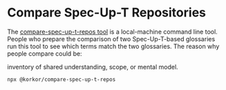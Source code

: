 # Compare Spec-Up-T Repositories

The [compare-spec-up-t-repos tool](https://github.com/kordwarshuis/compare-spec-up-t-repos/blob/main/README.md) is a local-machine command line tool. People who prepare the comparison of two Spec-Up-T-based glossaries run this tool to see which terms match the two glossaries. The reason why people compare could be:

inventory of shared understanding, scope, or mental model.

```bash
npx @korkor/compare-spec-up-t-repos
```
